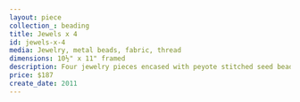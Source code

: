 ```yaml
---
layout: piece
collection_: beading
title: Jewels x 4
id: jewels-x-4
media: Jewelry, metal beads, fabric, thread
dimensions: 10½" x 11" framed
description: Four jewelry pieces encased with peyote stitched seed beads, quilted fabric in matted glassed maple frame two inches in depth.
price: $187
create_date: 2011
---
```

